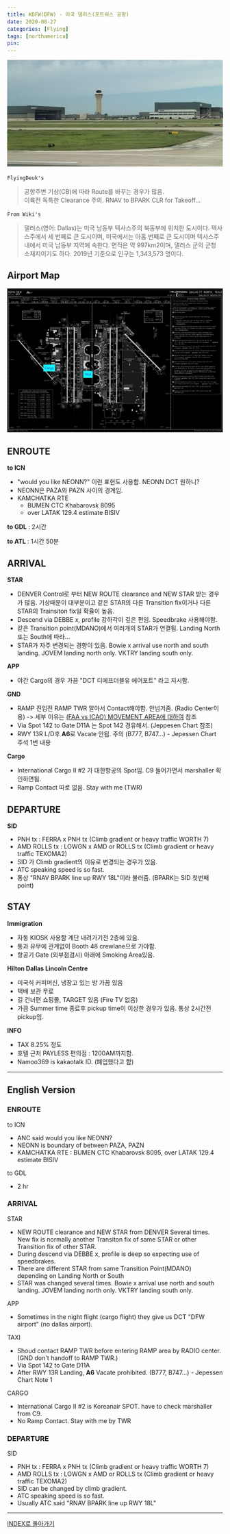 ```yaml
---
title: KDFW(DFW) - 미국 댈러스(포트워스 공항)
date: 2020-08-27
categories: [Flying]
tags: [northamerica]
pin:
---
```


![dfw](/img/flying/airport/dfw.jpg)


`FlyingDeuk's`
>공항주변 기상(CB)에 따라 Route를 바꾸는 경우가 많음. <br>
이륙전 독특한 Clearance 주의. RNAV to BPARK CLR for Takeoff...

`From Wiki's`
>댈러스(영어: Dallas)는 미국 남동부 텍사스주의 북동부에 위치한 도시이다. 텍사스주에서 세 번째로 큰 도시이며, 미국에서는 아홉 번째로 큰 도시이며 텍사스주내에서 미국 남동부 지역에 속한다. 면적은 약 997km2이며, 댈러스 군의 군청 소재지이기도 하다. 2019년 기준으로 인구는 1,343,573 명이다.

## Airport Map
![dfw](/img/flying/airport/dfw_ap.jpg)

## ENROUTE
**to ICN**
- "would you like NEONN?" 이런 표현도 사용함. NEONN DCT 원하니?
- NEONN은 PAZA와 PAZN 사이의 경계임.
- KAMCHATKA RTE
  - BUMEN CTC Khabarovsk 8095
  - over LATAK 129.4 estimate BISIV

**to GDL** : 2시간

**to ATL** : 1시간 50분

## ARRIVAL
**STAR**
- DENVER Control로 부터 NEW ROUTE clearance and NEW STAR 받는 경우가 많음. 기상때문이 대부분이고 같은 STAR의 다른 Transition fix이거나 다른 STAR의 Trainsiton fix일 확율이 높음.
- Descend via DEBBE x, profile 강하각이 깊은 편임. Speedbrake 사용해야함.
- 같은 Transition point(MDANO)에서 여러개의 STAR가 연결됨. Landing North 또는 South에 따라...
- STAR가 자주 변경되는 경향이 있음. Bowie x arrival use north and south landing. JOVEM landing north only. VKTRY landing south only.

**APP**
- 야간 Cargo의 경우 가끔 "DCT 디에프더블유 에어포트" 라고 지시함.

**GND**
- RAMP 진입전 RAMP TWR 알아서 Contact해야함. 안넘겨줌. (Radio Center이용) -> 세부 이유는 [(FAA vs ICAO) MOVEMENT AREA에 대하여](/posts/movement/) 참조
- Via Spot 142 to Gate D11A 는 Spot 142 경유해서. (Jeppesen Chart 참조)
- RWY 13R L/D후 **A6**로 Vacate 안됨. 주의 (B777, B747...) - Jepessen Chart 주석 1번 내용

**Cargo**
- International Cargo II #2 가 대한항공의 Spot임. C9 들어가면서 marshaller 확인하면됨.
- Ramp Contact 따로 없음. Stay with me (TWR)

## DEPARTURE
**SID**
- PNH tx : FERRA x PNH tx (Climb gradient or heavy traffic WORTH 7)
- AMD ROLLS tx : LOWGN x AMD or ROLLS tx (Climb gradient or heavy traffic TEXOMA2)
- SID 가 Climb gradient의 이유로 변경되는 경우가 있음.
- ATC speaking speed is so fast.
- 통상 "RNAV BPARK line up RWY 18L"이라 불러줌. (BPARK는 SID 첫번째 point)

## STAY
**Immigration**
- 자동 KIOSK 사용함 계단 내려가기전 2층에 있음.  
- 통과 유무에 관계없이 Booth 48 crewlane으로 가야함.
- 항공기 Gate (외부점검시) 아래에 Smoking Area있음.

**Hilton Dallas Lincoln Centre**
- 미국식 커피머신, 냉장고 있는 방 가끔 있음
- 택배 보관 무료
- 길 건너편 쇼핑몰, TARGET 있음 (Fire TV 없음)
- 가끔 Summer time 종료후 pickup time이 이상한 경우가 있음. 통상 2시간전 pickup임.

**INFO**
- TAX 8.25% 정도
- 호텔 근처 PAYLESS 편의점 : 1200AM까지함.
- Namoo369 is kakaotalk ID. (폐업했다고 함)

---------

## English Version

### ENROUTE
to ICN
- ANC said would you like NEONN?
- NEONN is boundary of between PAZA, PAZN
- KAMCHATKA RTE : BUMEN CTC Khabarovsk 8095, over LATAK 129.4 estimate BISIV

to GDL
 - 2 hr

### ARRIVAL
STAR
- NEW ROUTE clearance and NEW STAR from DENVER Several times. New fix is normally another Transiton fix of same STAR or other Transition fix of other STAR.
- During descend via DEBBE x, profile is deep so expecting use of speedbrakes.
- There are different STAR from same Transition Point(MDANO) depending on Landing North or South
- STAR was changed several times. Bowie x arrival use north and south landing. JOVEM landing north only. VKTRY landing south only.

APP
- Sometimes in the night flight (cargo flight) they give us DCT "DFW airport" (no dallas airport).

TAXI
- Shoud contact RAMP TWR before entering RAMP area by RADIO center.(GND don't handoff to RAMP TWR.)
- Via Spot 142 to Gate D11A
- After RWY 13R Landing, **A6** Vacate prohibited. (B777, B747...) - Jepessen Chart Note 1

CARGO
- International Cargo II #2 is Koreanair SPOT. have to check marshaller from C9.
- No Ramp Contact. Stay with me by TWR

### DEPARTURE
SID
- PNH tx : FERRA x PNH tx (Climb gradient or heavy traffic WORTH 7)
- AMD ROLLS tx : LOWGN x AMD or ROLLS tx (Climb gradient or heavy traffic TEXOMA2)
- SID can be changed by climb gradient.
- ATC speaking speed is so fast.
- Usually ATC said "RNAV BPARK line up RWY 18L"

----

[INDEX로 돌아가기](/posts/NorthAmerica/)
